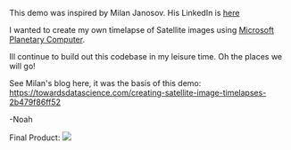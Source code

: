 This demo was inspired by Milan Janosov. His LinkedIn is [here](https://www.linkedin.com/in/milan-janosov/)

I wanted to create my own timelapse of Satellite images using [Microsoft Planetary Computer](https://planetarycomputer.microsoft.com/).

Ill continue to build out this codebase in my leisure time. Oh the places we will go!

See Milan's blog here, it was the basis of this demo: https://towardsdatascience.com/creating-satellite-image-timelapses-2b479f86ff52

-Noah


Final Product:
![]([https://github.com/Your_Repository_Name/Your_GIF_Name.gif](https://github.com/noah-pitts/Satellite-Image-Timelapse/blob/main/footage_complete.gif))
